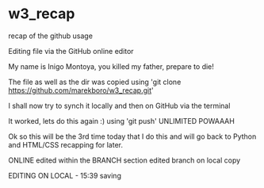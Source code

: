 # w3_recap
recap of the github usage

Editing file via the GitHub online editor

My name is Inigo Montoya, you killed my father, prepare to die!

The file as well as the dir was copied using 'git clone https://github.com/marekboro/w3_recap.git' 

I shall now try to synch it locally and then on GitHub via the terminal

It worked, lets do this again :) using 'git push'
UNLIMITED POWAAAH

Ok so this will be the 3rd time today that I do this and will go back to Python and HTML/CSS recapping for later. 

ONLINE edited within the BRANCH section
edited branch on local copy

EDITING ON LOCAL - 15:39 saving

